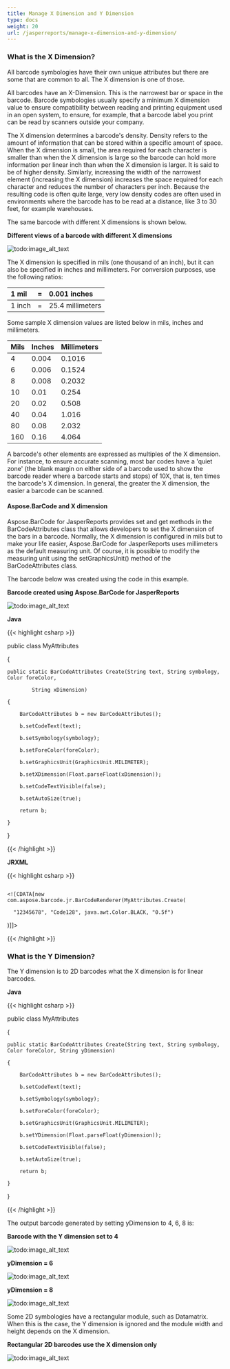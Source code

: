 ```yaml
---
title: Manage X Dimension and Y Dimension
type: docs
weight: 20
url: /jasperreports/manage-x-dimension-and-y-dimension/
---
```


### **What is the X Dimension?**
All barcode symbologies have their own unique attributes but there are some that are common to all. The X dimension is one of those. 

All barcodes have an X-Dimension. This is the narrowest bar or space in the barcode. Barcode symbologies usually specify a minimum X dimension value to ensure compatibility between reading and printing equipment used in an open system, to ensure, for example, that a barcode label you print can be read by scanners outside your company.

The X dimension determines a barcode's density. Density refers to the amount of information that can be stored within a specific amount of space. When the X dimension is small, the area required for each character is smaller than when the X dimension is large so the barcode can hold more information per linear inch than when the X dimension is larger. It is said to be of higher density. Similarly, increasing the width of the narrowest element (increasing the X dimension) increases the space required for each character and reduces the number of characters per inch. Because the resulting code is often quite large, very low density codes are often used in environments where the barcode has to be read at a distance, like 3 to 30 feet, for example warehouses.

The same barcode with different X dimensions is shown below.

**Different views of a barcode with different X dimensions** 

![todo:image_alt_text](manage-x-dimension-and-y-dimension_1.png)

The X dimension is specified in mils (one thousand of an inch), but it can also be specified in inches and millimeters. For conversion purposes, use the following ratios:

|**1 mil** |**=** |**0.001 inches** |
| :- | :- | :- |
|1 inch |= |25.4 millimeters |
Some sample X dimension values are listed below in mils, inches and millimeters.

|**Mils** |**Inches** |**Millimeters** |
| :- | :- | :- |
|4 |0.004 |0.1016 |
|6 |0.006 |0.1524 |
|8 |0.008 |0.2032 |
|10 |0.01 |0.254 |
|20 |0.02 |0.508 |
|40 |0.04 |1.016 |
|80 |0.08 |2.032 |
|160 |0.16 |4.064 |
A barcode's other elements are expressed as multiples of the X dimension. For instance, to ensure accurate scanning, most bar codes have a 'quiet zone' (the blank margin on either side of a barcode used to show the barcode reader where a barcode starts and stops) of 10X, that is, ten times the barcode's X dimension. In general, the greater the X dimension, the easier a barcode can be scanned.
#### **Aspose.BarCode and X dimension**
Aspose.BarCode for JasperReports provides set and get methods in the BarCodeAttributes class that allows developers to set the X dimension of the bars in a barcode. Normally, the X dimension is configured in mils but to make your life easier, Aspose.BarCode for JasperReports uses millimeters as the default measuring unit. Of course, it is possible to modify the measuring unit using the setGraphicsUnit() method of the BarCodeAttributes class.

The barcode below was created using the code in this example.

**Barcode created using Aspose.BarCode for JasperReports** 

![todo:image_alt_text](manage-x-dimension-and-y-dimension_2.png)

**Java**

{{< highlight csharp >}}

 public class MyAttributes

{

    public static BarCodeAttributes Create(String text, String symbology, Color foreColor,

            String xDimension)

    {

        BarCodeAttributes b = new BarCodeAttributes();

        b.setCodeText(text);

        b.setSymbology(symbology);

        b.setForeColor(foreColor);

        b.setGraphicsUnit(GraphicsUnit.MILIMETER);

        b.setXDimension(Float.parseFloat(xDimension));

        b.setCodeTextVisible(false);

        b.setAutoSize(true);

        return b;

    }

}



{{< /highlight >}}

**JRXML**

{{< highlight csharp >}}

 <image hAlign="Center">

  <reportElement x="0" y="600"  width="500" height="250" />

  <imageExpression class="net.sf.jasperreports.engine.JRRenderable">

    <![CDATA[new com.aspose.barcode.jr.BarCodeRenderer(MyAttributes.Create(

      "12345678", "Code128", java.awt.Color.BLACK, "0.5f")

   )]]>

  </imageExpression>

</image>



{{< /highlight >}}
### **What is the Y Dimension?**
The Y dimension is to 2D barcodes what the X dimension is for linear barcodes.

**Java**

{{< highlight csharp >}}

 public class MyAttributes

{

    public static BarCodeAttributes Create(String text, String symbology, Color foreColor, String yDimension)

    {

        BarCodeAttributes b = new BarCodeAttributes();

        b.setCodeText(text);

        b.setSymbology(symbology);

        b.setForeColor(foreColor);

        b.setGraphicsUnit(GraphicsUnit.MILIMETER);

        b.setYDimension(Float.parseFloat(yDimension));

        b.setCodeTextVisible(false);

        b.setAutoSize(true);

        return b;

    }

}



{{< /highlight >}}

The output barcode generated by setting yDimension to 4, 6, 8 is:

**Barcode with the Y dimension set to 4** 

![todo:image_alt_text](manage-x-dimension-and-y-dimension_3.png)

**yDimension = 6** 

![todo:image_alt_text](manage-x-dimension-and-y-dimension_4.png)

**yDimension = 8** 

![todo:image_alt_text](manage-x-dimension-and-y-dimension_5.png)

Some 2D symbologies have a rectangular module, such as Datamatrix. When this is the case, the Y dimension is ignored and the module width and height depends on the X dimension.

**Rectangular 2D barcodes use the X dimension only** 

![todo:image_alt_text](manage-x-dimension-and-y-dimension_6.png)
